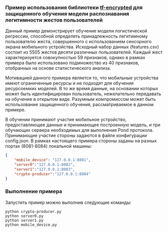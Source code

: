 ### Пример использования библиотеки [tf-encrypted](https://github.com/tf-encrypted) для защищенного обучения модели распознавания легитимности жестов пользователей

Данный пример демонстрирует обучение модели логистической регрессии, способной определять принадлежность легитимному пользователю жеста, 
совершенного с использованием сенсорного экрана мобильного устройства. Исходный набор данных (features.csv) состоит из 5505 жестов десяти 
различных пользователей. Каждый жест характеризуется совокупностью 59 признаков, однако в рамках примера было использовано подмножество из 
40 признаков, отобранных на основе статистического анализа.

Мотивацией данного примера является то, что мобильные устройства имеют ограниченные ресурсы и не подходят для обучения ресурсоемких моделей. 
В то же время данные, на основании которых может быть идентифицирован пользователь, нежелательно передавать на обучение в открытом виде.
Разумным компромиссом может быть использование защищенного обучения, рассматриваемое в данном примере.

В обучении принимают участие мобильное устройство, предоставляющее данные и принимающее построенную модель, и три обучающих сервера 
необходимых для выполнения Pond протокола. Принимающие участие стороны задаются в файле конфигурации config.json. В рамках настоящего примера стороны заданы на разных портах (8081-8084) локальной машины:
```json
{
    "mobile_device": "127.0.0.1:8081",
    "server0":"127.0.0.1:8082",
    "server1":"127.0.0.1:8083",
    "crypto-producer":"127.0.0.1:8084"
}
```

### Выполнение примера
Запустить пример можно выполнив следующие команды:
```
python crypto-producer.py
python server0.py
python server1.py
python mobile_device.py
```
